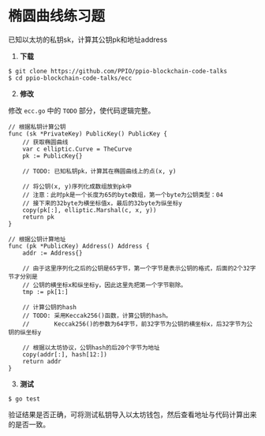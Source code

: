 # 椭圆曲线练习题

已知以太坊的私钥sk，计算其公钥pk和地址address

1. **下载**

```
$ git clone https://github.com/PPIO/ppio-blockchain-code-talks
$ cd ppio-blockchain-code-talks/ecc
```

2. **修改**

修改 `ecc.go` 中的 `TODO` 部分，使代码逻辑完整。

```
// 根据私钥计算公钥
func (sk *PrivateKey) PublicKey() PublicKey {
	// 获取椭圆曲线
	var c elliptic.Curve = TheCurve
	pk := PublicKey{}

	// TODO: 已知私钥pk，计算其在椭圆曲线上的点(x, y)

	// 将公钥(x, y)序列化成数组放到pk中
	// 注意：此时pk是一个长度为65的byte数组，第一个byte为公钥类型：04
	// 接下来的32byte为横坐标值x，最后的32byte为纵坐标y
	copy(pk[:], elliptic.Marshal(c, x, y))
	return pk
}
```

```
// 根据公钥计算地址
func (pk *PublicKey) Address() Address {
	addr := Address{}

	// 由于这里序列化之后的公钥是65字节，第一个字节是表示公钥的格式，后面的2个32字节才分别是
	// 公钥的横坐标x和纵坐标y，因此这里先把第一个字节剔除。
	tmp := pk[1:]

	// 计算公钥的hash
	// TODO: 采用Keccak256()函数，计算公钥的hash。
	//       Keccak256()的参数为64字节，前32字节为公钥的横坐标x，后32字节为公钥的纵坐标y

	// 根据以太坊协议，公钥hash的后20个字节为地址
	copy(addr[:], hash[12:])
	return addr
}
```

3. **测试**

```
$ go test
```

验证结果是否正确，可将测试私钥导入以太坊钱包，然后查看地址与代码计算出来的是否一致。